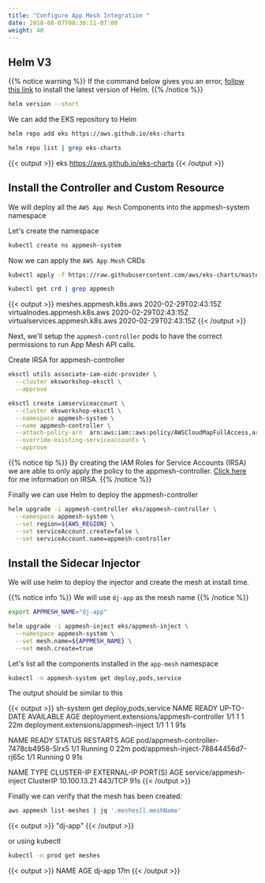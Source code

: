 ```yaml
---
title: "Configure App Mesh Integration "
date: 2018-08-07T08:30:11-07:00
weight: 40
---
```


## Helm V3

{{% notice warning %}}
If the command below gives you an error, [follow this link](/beginner/060_helm/helm_intro/install/) to install the latest version of Helm.
{{% /notice %}}

```bash
helm version --short
```

We can add the EKS repository to Helm

```bash
helm repo add eks https://aws.github.io/eks-charts

helm repo list | grep eks-charts
```

{{< output >}}
eks     https://aws.github.io/eks-charts
{{< /output >}}

## Install the Controller and Custom Resource

We will deploy all the `AWS App Mesh` Components into the appmesh-system namespace

Let's create the namespace

```bash
kubectl create ns appmesh-system
```

Now we can apply the `AWS App Mesh` CRDs

```bash
kubectl apply -f https://raw.githubusercontent.com/aws/eks-charts/master/stable/appmesh-controller/crds/crds.yaml

kubectl get crd | grep appmesh
```

{{< output >}}
meshes.appmesh.k8s.aws             2020-02-29T02:43:15Z
virtualnodes.appmesh.k8s.aws       2020-02-29T02:43:15Z
virtualservices.appmesh.k8s.aws    2020-02-29T02:43:15Z
{{< /output >}}

Next, we'll setup the `appmesh-controller` pods to have the correct permissions to run App Mesh API calls.

Create IRSA for appmesh-controller

```bash
eksctl utils associate-iam-oidc-provider \
  --cluster eksworkshop-eksctl \
  --approve

eksctl create iamserviceaccount \
  --cluster eksworkshop-eksctl \
  --namespace appmesh-system \
  --name appmesh-controller \
  --attach-policy-arn  arn:aws:iam::aws:policy/AWSCloudMapFullAccess,arn:aws:iam::aws:policy/AWSAppMeshFullAccess \
  --override-existing-serviceaccounts \
  --approve
```

{{% notice tip %}}
By creating the IAM Roles for Service Accounts (IRSA) we are able to only apply the policy to the appmesh-controller. [Click here](/beginner/110_irsa/) for me information on IRSA.
{{% /notice %}}

Finally we can use Helm to deploy the appmesh-controller

```bash
helm upgrade -i appmesh-controller eks/appmesh-controller \
  --namespace appmesh-system \
  --set region=${AWS_REGION} \
  --set serviceAccount.create=false \
  --set serviceAccount.name=appmesh-controller
```

## Install the Sidecar Injector

We will use helm to deploy the injector and create the mesh at install time.

{{% notice info %}}
We will use `dj-app` as the mesh name
{{% /notice %}}

```bash
export APPMESH_NAME="dj-app"

helm upgrade -i appmesh-inject eks/appmesh-inject \
  --namespace appmesh-system \
  --set mesh.name=${APPMESH_NAME} \
  --set mesh.create=true
```

Let's list all the components installed in the `app-mesh` namespace

```bash
kubectl -n appmesh-system get deploy,pods,service
```

The output should be similar to this

{{< output >}}
sh-system get deploy,pods,service
NAME                                       READY   UP-TO-DATE   AVAILABLE   AGE
deployment.extensions/appmesh-controller   1/1     1            1           22m
deployment.extensions/appmesh-inject       1/1     1            1           91s

NAME                                      READY   STATUS    RESTARTS   AGE
pod/appmesh-controller-7478cb4958-5lrx5   1/1     Running   0          22m
pod/appmesh-inject-78844456d7-rj65c       1/1     Running   0          91s

NAME                     TYPE        CLUSTER-IP     EXTERNAL-IP   PORT(S)   AGE
service/appmesh-inject   ClusterIP   10.100.13.21   <none>        443/TCP   91s
{{< /output >}}

Finally we can verify that the mesh has been created:

```bash
aws appmesh list-meshes | jq '.meshes[].meshName'
```

{{< output >}}
"dj-app"
{{< /output >}}

or using kubectl

```bash
kubectl -n prod get meshes
```

{{< output >}}
NAME     AGE
dj-app   17m
{{< /output >}}
